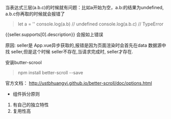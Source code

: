 当表达式三层(a.b.c)的时候就有问题：比如a开始为空，a.b:的结果为undefined, a.b.c你再取的时候就会报错了
> let a = '' console.log(a.b) // undefined  console.log(a.b.c) // TypeError

{{seller.supports[0].description}}
会报如上错误

原因: seller是 App.vue异步获取的,报错是因为页面渲染时会首先在data 数据源中找 seller,但是这个时候 seller不存在,当请求完成时, seller才存在.

安装butter-scrool
> npm install better-scroll --save 

官方文档： http://ustbhuangyi.github.io/better-scroll/doc/options.html


- 组件拆分原则
1. 有自己的独立特性
2. 复用性高